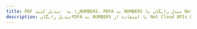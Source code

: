 ---title: PDF را به  تبدیل کنیدNUMBERS، PDFA به NUMBERS مبدل رایگان یا Net SDKdescription: تبدیل رایگانPDFA به NUMBERS با استفاده از Net Cloud APIs & SDK همچنین اسناد PDF را در Cloud ایجاد، ویرایش و رندر کنید.---